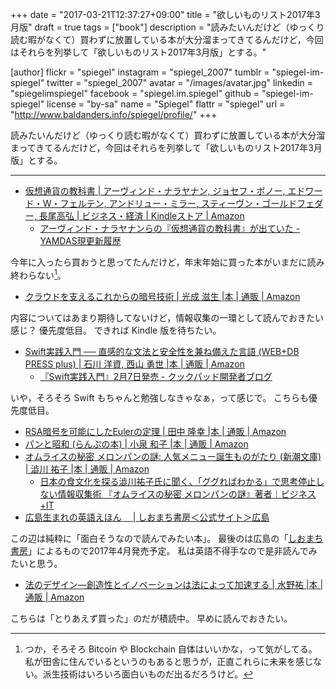 +++
date = "2017-03-21T12:37:27+09:00"
title = "欲しいものリスト2017年3月版"
draft = true
tags = ["book"]
description = "読みたいんだけど（ゆっくり読む暇がなくて）買わずに放置している本が大分溜まってきてるんだけど，今回はそれらを列挙して「欲しいものリスト2017年3月版」とする。"

[author]
  flickr = "spiegel"
  instagram = "spiegel_2007"
  tumblr = "spiegel-im-spiegel"
  twitter = "spiegel_2007"
  avatar = "/images/avatar.jpg"
  linkedin = "spiegelimspiegel"
  facebook = "spiegel.im.spiegel"
  github = "spiegel-im-spiegel"
  license = "by-sa"
  name = "Spiegel"
  flattr = "spiegel"
  url = "http://www.baldanders.info/spiegel/profile/"
+++

読みたいんだけど（ゆっくり読む暇がなくて）買わずに放置している本が大分溜まってきてるんだけど，今回はそれらを列挙して「欲しいものリスト2017年3月版」とする。

----

- [仮想通貨の教科書 | アーヴィンド・ナラヤナン, ジョセフ・ボノー, エドワード・W・フェルテン, アンドリュー・ミラー, スティーヴン・ゴールドフェダー, 長尾高弘 | ビジネス・経済 | Kindleストア | Amazon](http://www.amazon.co.jp/exec/obidos/ASIN/B01MRWW0UJ/baldandersinf-22/)
    - [アーヴィンド・ナラヤナンらの『仮想通貨の教科書』が出ていた - YAMDAS現更新履歴](http://d.hatena.ne.jp/yomoyomo/20161215/cryptcurrency)

今年に入ったら買おうと思ってたんだけど，年末年始に買った本がいまだに読み終わらない[^btc]。

[^btc]: つか，そろそろ Bitcoin や Blockchain 自体はいいかな，って気がしてる。私が田舎に住んでいるというのもあると思うが，正直これらに未来を感じない。派生技術はいろいろ面白いものだ出るだろうけど。

- [クラウドを支えるこれからの暗号技術 | 光成 滋生 |本 | 通販 | Amazon](http://www.amazon.co.jp/exec/obidos/ASIN/479804413X/baldandersinf-22/)

内容についてはあまり期待してないけど，情報収集の一環として読んでおきたい感じ？ 優先度低目。
できれば Kindle 版を待ちたい。

- [Swift実践入門 ── 直感的な文法と安全性を兼ね備えた言語 (WEB+DB PRESS plus) | 石川 洋資, 西山 勇世 |本 | 通販 | Amazon](http://www.amazon.co.jp/exec/obidos/ASIN/4774187305/baldandersinf-22/)
    - [『Swift実践入門』2月7日発売 - クックパッド開発者ブログ](http://techlife.cookpad.com/entry/2017/02/07/200052)

いや，そろそろ Swift もちゃんと勉強しなきゃなぁ，って感じで。
こちらも優先度低目。

- [RSA暗号を可能にしたEulerの定理 | 田中 隆幸 |本 | 通販 | Amazon](http://www.amazon.co.jp/exec/obidos/ASIN/486641040X/baldandersinf-22/)
- [パンと昭和 (らんぷの本) | 小泉 和子 |本 | 通販 | Amazon](http://www.amazon.co.jp/exec/obidos/ASIN/4309750230/baldandersinf-22/)
- [オムライスの秘密 メロンパンの謎: 人気メニュー誕生ものがたり (新潮文庫) | 澁川 祐子 |本 | 通販 | Amazon](http://www.amazon.co.jp/exec/obidos/ASIN/4101206813/baldandersinf-22/)
    - [日本の食文化を探る澁川祐子氏に聞く、「ググればわかる」で思考停止しない情報収集術 『オムライスの秘密 メロンパンの謎』著者｜ビジネス+IT](http://www.sbbit.jp/article/cont1/33369)
- [広島生まれの英語えほん　 | しおまち書房＜公式サイト＞広島](https://shiomachi.com/publications/with)

この辺は純粋に「面白そうなので読んでみたい本」。
最後のは広島の「[しおまち書房](https://shiomachi.com/ "しおまち書房＜公式サイト＞広島")」によるもので2017年4月発売予定。
私は英語不得手なので是非読んでみたいと思う。

- [法のデザイン—創造性とイノベーションは法によって加速する | 水野祐 |本 | 通販 | Amazon](http://www.amazon.co.jp/exec/obidos/ASIN/4845916053/baldandersinf-22/)

こちらは「とりあえず買った」のだが積読中。
早めに読んでおきたい。
